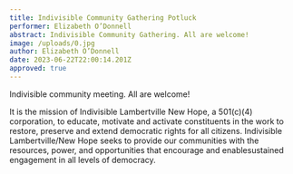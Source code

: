 ```yaml
---
title: Indivisible Community Gathering Potluck
performer: Elizabeth O’Donnell
abstract: Indivisible Community Gathering. All are welcome!
image: /uploads/0.jpg
author: Elizabeth O’Donnell
date: 2023-06-22T22:00:14.201Z
approved: true
---
```

Indivisible community meeting. All are welcome!

It is the mission of Indivisible Lambertville New Hope, a 501(c)(4) corporation, to educate, motivate and activate constituents in the work to restore, preserve and extend democratic rights for all citizens. Indivisible Lambertville/New Hope seeks to provide our communities with the resources, power, and opportunities that encourage and enable ​sustained engagement in all levels of democracy.